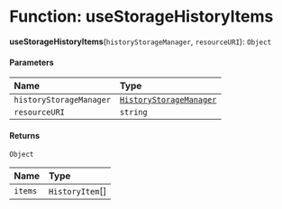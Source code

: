 # Function: useStorageHistoryItems

**useStorageHistoryItems**(`historyStorageManager`, `resourceURI`): `Object`

#### Parameters

| Name | Type |
| :------ | :------ |
| `historyStorageManager` | [`HistoryStorageManager`](/auto-docs/history-storage/classes/HistoryStorageManager.md) |
| `resourceURI` | `string` |

#### Returns

`Object`

| Name | Type |
| :------ | :------ |
| `items` | `HistoryItem`\[] |

